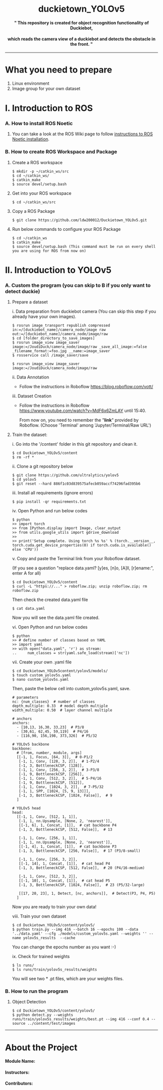 # <div align=center>duckietown_YOLOv5</div>
#### <div align="center">" This repository is created for object recognition functionality of Duckiebot, </div>
#### <div align="center"> which reads the camera view of a duckiebot and detects the obstacle in the front. "</div>

***

# What you need to prepare
1. Linux environment
2. Image group for your own dataset

# I. Introduction to ROS

### A. How to install ROS Noetic
1. You can take a look at the ROS Wiki page to follow <a href="http://wiki.ros.org/noetic/Installation/Ubuntu">instructions to ROS Noetic installation</a>.

### B. How to create ROS Workspace and Package
1. Create a ROS workspace

       $ mkdir -p ~/catkin_ws/src
       $ cd ~/catkin_ws/
       $ catkin_make
       $ source devel/setup.bash

2. Get into your ROS workspace

       $ cd ~/catkin_ws/src
       
3. Copy a ROS Package

       $ git clone https://github.com/ldw200012/Duckietown_YOLOv5.git

4. Run below commands to configure your ROS Package

       $ cd ~/catkin_ws
       $ catkin_make
       $ source devel/setup.bash (This command must be run on every shell you are using for ROS from now on)
       
# II. Introduction to YOLOv5

### A. Custom the program (you can skip to B if you only want to detect duckie)

1. Prepare a dataset 

      i. Data preparation from duckiebot camera (You can skip this step if you already have your own images).
       
       $ rosrun image_transport republish compressed in:=/[duckiebot_name]/camera_node/image raw out:=/[duckiebot_name]/camera_node/image/raw
       $ cd [folder_directory_to_save_images]
       $ rosrun image_view image_saver image:=/JoudiDuck/camera_node/image/raw _save_all_image:=false _filename_format:=foo.jpg __name:=image_saver
       $ rosservice call /image_saver/save
       
       $ rosrun image_view image_saver image:=/JoudiDuck/camera_node/image/raw
       
     
      ii. Data Annotation

      - Follow the instructions in Roboflow https://blog.roboflow.com/vott/
      
      iii. Dataset Creation
       
      - Follow the instructions in Roboflow https://www.youtube.com/watch?v=MdF6x6ZmLAY until 15:40.
      
        From now on, you need to remember the "<b>link</b>" provided by Roboflow. (Choose 'Terminal' among 'Jupyter/Terminal/Raw URL')
  
2. Train the dataset:

      i. Go into the '/content' folder in this git repository and clean it.

       $ cd Duckietown_YOLOv5/content
       $ rm -rf *
       
      ii. Clone a git repository below

       $ git clone https://github.com/ultralytics/yolov5
       $ cd yolov5
       $ git reset --hard 886f1c03d839575afecb059accf74296fad395b6
       
      iii. Install all requirements (ignore errors)

       $ pip install -qr requirements.txt

      iv. Open Python and run below codes

       $ python
       >> import torch
       >> from IPython.display import Image, clear_output
       >> from utils.google_utils import gdrive_download
       >> 
       >> print('Setup complete. Using torch %s %s' % (torch.__version__, torch.cuda.get_device_properties(0) if torch.cuda.is_available() else 'CPU'))

      v. Copy and paste the Terminal link from your Roboflow dataset.
       
      (If you see a question "replace data.yaml? [y]es, [n]o, [A]ll, [r]ename:", enter A for all)

       $ cd Duckietown_YOLOv5/content
       $ curl -L "https://..." > roboflow.zip; unzip roboflow.zip; rm roboflow.zip

      Then check the created data.yaml file
      
       $ cat data.yaml      
       
      Now you will see the data.yaml file created.
       
      vi. Open Python and run below codes

       $ python
       >> # define number of classes based on YAML
       >> import yaml
       >> with open("data.yaml", 'r') as stream:
       ..     num_classes = str(yaml.safe_load(stream)['nc'])
       
      vii. Create your own .yaml file

       $ cd Duckietown_YOLOv5content/yolov5/models/
       $ touch custom_yolov5s.yaml
       $ nano custom_yolov5s.yaml
       
      Then, paste the below cell into custom_yolov5s.yaml, save.
       
       # parameters
       nc: {num_classes}  # number of classes
       depth_multiple: 0.33  # model depth multiple
       width_multiple: 0.50  # layer channel multiple
       
       # anchors
       anchors:
         - [10,13, 16,30, 33,23]  # P3/8
         - [30,61, 62,45, 59,119]  # P4/16
         - [116,90, 156,198, 373,326]  # P5/32

       # YOLOv5 backbone
       backbone:
         # [from, number, module, args]
         [[-1, 1, Focus, [64, 3]],  # 0-P1/2
          [-1, 1, Conv, [128, 3, 2]],  # 1-P2/4
          [-1, 3, BottleneckCSP, [128]],
          [-1, 1, Conv, [256, 3, 2]],  # 3-P3/8
          [-1, 9, BottleneckCSP, [256]],
          [-1, 1, Conv, [512, 3, 2]],  # 5-P4/16
          [-1, 9, BottleneckCSP, [512]],
          [-1, 1, Conv, [1024, 3, 2]],  # 7-P5/32
          [-1, 1, SPP, [1024, [5, 9, 13]]],
          [-1, 3, BottleneckCSP, [1024, False]],  # 9
         ]

       # YOLOv5 head
       head:
         [[-1, 1, Conv, [512, 1, 1]],
          [-1, 1, nn.Upsample, [None, 2, 'nearest']],
          [[-1, 6], 1, Concat, [1]],  # cat backbone P4
          [-1, 3, BottleneckCSP, [512, False]],  # 13

          [-1, 1, Conv, [256, 1, 1]],
          [-1, 1, nn.Upsample, [None, 2, 'nearest']],
          [[-1, 4], 1, Concat, [1]],  # cat backbone P3
          [-1, 3, BottleneckCSP, [256, False]],  # 17 (P3/8-small)

          [-1, 1, Conv, [256, 3, 2]],
          [[-1, 14], 1, Concat, [1]],  # cat head P4
          [-1, 3, BottleneckCSP, [512, False]],  # 20 (P4/16-medium)

          [-1, 1, Conv, [512, 3, 2]],
          [[-1, 10], 1, Concat, [1]],  # cat head P5
          [-1, 3, BottleneckCSP, [1024, False]],  # 23 (P5/32-large)

          [[17, 20, 23], 1, Detect, [nc, anchors]],  # Detect(P3, P4, P5)
         ]
         
      Now you are ready to train your own data!

      viii. Train your own dataset

       $ cd Duckietown_YOLOv5/content/yolov5/
       $ python train.py --img 416 --batch 16 --epochs 100 --data '../data.yaml' --cfg ./models/custom_yolov5s.yaml --weights '' --name yolov5s_results  --cache
       
      You can change the epochs number as you want :-)

      ix. Check for trained weights

       $ ls runs/
       $ ls runs/train/yolov5s_results/weights
       
      You will see two * .pt files, which are your weights files. 

### B. How to run the program
1. Object Detection
        
       $ cd Duckietown_YOLOv5/content/yolov5/
       $ python detect.py --weights runs/train/yolov5s_results/weights/best.pt --img 416 --conf 0.4 --source ../content/test/images




***
# About the Project

#### Module Name: 
#### Instructors: 
#### Contributors: 


